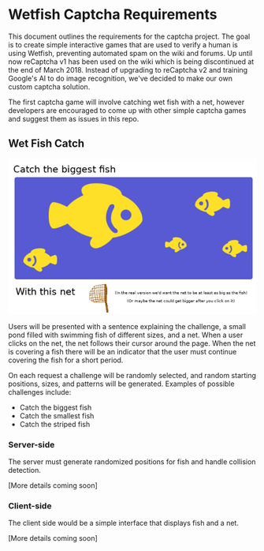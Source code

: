 # Wetfish Captcha Requirements

This document outlines the requirements for the captcha project. The goal is to create simple interactive games that are used to verify a human is using Wetfish, preventing automated spam on the wiki and forums. Up until now reCaptcha v1 has been used on the wiki which is being discontinued at the end of March 2018. Instead of upgrading to reCaptcha v2 and training Google's AI to do image recognition, we've decided to make our own custom captcha solution.

The first captcha game will involve catching wet fish with a net, however developers are encouraged to come up with other simple captcha games and suggest them as issues in this repo.

## Wet Fish Catch
![Example Captcha](./captcha-example.png)

Users will be presented with a sentence explaining the challenge, a small pond filled with swimming fish of different sizes, and a net. When a user clicks on the net, the net follows their cursor around the page. When the net is covering a fish there will be an indicator that the user must continue covering the fish for a short period.

On each request a challenge will be randomly selected, and random starting positions, sizes, and patterns will be generated. Examples of possible challenges include:
 - Catch the biggest fish
 - Catch the smallest fish
 - Catch the striped fish


### Server-side

The server must generate randomized positions for fish and handle collision detection.

[More details coming soon]

### Client-side

The client side would be a simple interface that displays fish and a net.

[More details coming soon]
